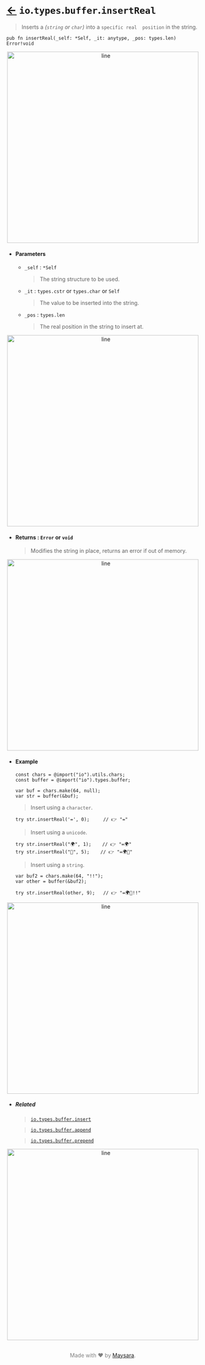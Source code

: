# [←](../readme.md) `io`.`types`.`buffer`.`insertReal`

> Inserts a _(`string` or `char`)_ into a `specific real  position` in the string.

```zig
pub fn insertReal(_self: *Self, _it: anytype, _pos: types.len) Error!void
```


<div align="center">
<img src="https://raw.githubusercontent.com/Super-ZIG/io/refs/heads/main/docs/dist/img/md/line.png" alt="line" style="width:500px;"/>
</div>

- #### Parameters

    - `_self` : `*Self`

        > The string structure to be used.

    - `_it` : `types.cstr` or `types.char` or `Self`

        > The value to be inserted into the string.

    - `_pos` : `types.len`

        > The real position in the string to insert at.

<div align="center">
<img src="https://raw.githubusercontent.com/Super-ZIG/io/refs/heads/main/docs/dist/img/md/line.png" alt="line" style="width:500px;"/>
</div>

- #### Returns : `Error` or `void`

    > Modifies the string in place, returns an error if out of memory.

<div align="center">
<img src="https://raw.githubusercontent.com/Super-ZIG/io/refs/heads/main/docs/dist/img/md/line.png" alt="line" style="width:500px;"/>
</div>

- #### Example

    ```zig
    const chars = @import("io").utils.chars;
    const buffer = @import("io").types.buffer;
    ```

    ```zig
    var buf = chars.make(64, null);
    var str = buffer(&buf);
    ```

    > Insert using a `character`.

    ```zig
    try str.insertReal('=', 0);     // 👉 "="
    ```

    > Insert using a `unicode`.

    ```zig
    try str.insertReal("🌍", 1);    // 👉 "=🌍"
    try str.insertReal("🌟", 5);    // 👉 "=🌍🌟"
    ```

    > Insert using a `string`.

    ```zig
    var buf2 = chars.make(64, "!!");
    var other = buffer(&buf2);

    try str.insertReal(other, 9);   // 👉 "=🌍🌟!!"
    ```

<div align="center">
<img src="https://raw.githubusercontent.com/Super-ZIG/io/refs/heads/main/docs/dist/img/md/line.png" alt="line" style="width:500px;"/>
</div>

- ##### Related

  > [`io.types.buffer.insert`](./insert.md)

  > [`io.types.buffer.append`](./append.md)

  > [`io.types.buffer.prepend`](./prepend.md)

<div align="center">
<img src="https://raw.githubusercontent.com/Super-ZIG/io/refs/heads/main/docs/dist/img/md/line.png" alt="line" style="width:500px;"/>
</div>

<p align="center" style="color:grey;"><br />Made with ❤️ by <a href="http://github.com/maysara-elshewehy" target="blank">Maysara</a>.</p>